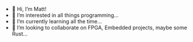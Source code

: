 - 👋 Hi, I’m Matt!
- 👀 I’m interested in all things programming...
- 🌱 I’m currently learning all the time...
- 💞️ I’m looking to collaborate on FPGA, Embedded projects, maybe some Rust...

<!---
mlecc/mlecc is a ✨ special ✨ repository because its `README.md` (this file) appears on your GitHub profile.
You can click the Preview link to take a look at your changes.
--->
